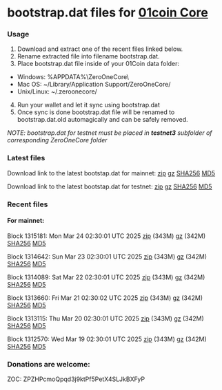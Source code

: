 # bootstrap.dat files for [01coin Core](https://01coin.io)

### Usage

1. Download and extract one of the recent files linked below.
2. Rename extracted file into filename bootstrap.dat.
3. Place bootstrap.dat file inside of your 01Coin data folder:
 - Windows: %APPDATA%\ZeroOneCore\
 - Mac OS: ~/Library/Application Support/ZeroOneCore/
 - Unix/Linux: ~/.zeroonecore/
4. Run your wallet and let it sync using bootstrap.dat
5. Once sync is done bootstrap.dat file will be renamed to bootstrap.dat.old automagically and can be safely removed.

_NOTE: bootstrap.dat for testnet must be placed in **testnet3** subfolder of corresponding ZeroOneCore folder_

### Latest files
Download link to the latest bootstap.dat for mainnet: [zip](https://files.01coin.io/mainnet/bootstrap.dat.zip) [gz](https://files.01coin.io/mainnet/bootstrap.dat.tar.gz) [SHA256](https://files.01coin.io/mainnet/sha256.txt) [MD5](https://files.01coin.io/mainnet/md5.txt)

Download link to the latest bootstap.dat for testnet: [zip](https://files.01coin.io/testnet/bootstrap.dat.zip) [gz](https://files.01coin.io/testnet/bootstrap.dat.tar.gz) [SHA256](https://files.01coin.io/testnet/sha256.txt) [MD5](https://files.01coin.io/testnet/md5.txt)

### Recent files

#### For mainnet:

Block 1315181: Mon Mar 24 02:30:01 UTC 2025 [zip](https://files.01coin.io/mainnet/2025-03-24/bootstrap.dat.zip) (343M) [gz](https://files.01coin.io/mainnet/2025-03-24/bootstrap.dat.tar.gz) (342M) [SHA256](https://files.01coin.io/mainnet/2025-03-24/sha256.txt) [MD5](https://files.01coin.io/mainnet/2025-03-24/md5.txt)

Block 1314642: Sun Mar 23 02:30:01 UTC 2025 [zip](https://files.01coin.io/mainnet/2025-03-23/bootstrap.dat.zip) (343M) [gz](https://files.01coin.io/mainnet/2025-03-23/bootstrap.dat.tar.gz) (342M) [SHA256](https://files.01coin.io/mainnet/2025-03-23/sha256.txt) [MD5](https://files.01coin.io/mainnet/2025-03-23/md5.txt)

Block 1314089: Sat Mar 22 02:30:01 UTC 2025 [zip](https://files.01coin.io/mainnet/2025-03-22/bootstrap.dat.zip) (343M) [gz](https://files.01coin.io/mainnet/2025-03-22/bootstrap.dat.tar.gz) (342M) [SHA256](https://files.01coin.io/mainnet/2025-03-22/sha256.txt) [MD5](https://files.01coin.io/mainnet/2025-03-22/md5.txt)

Block 1313660: Fri Mar 21 02:30:02 UTC 2025 [zip](https://files.01coin.io/mainnet/2025-03-21/bootstrap.dat.zip) (343M) [gz](https://files.01coin.io/mainnet/2025-03-21/bootstrap.dat.tar.gz) (342M) [SHA256](https://files.01coin.io/mainnet/2025-03-21/sha256.txt) [MD5](https://files.01coin.io/mainnet/2025-03-21/md5.txt)

Block 1313115: Thu Mar 20 02:30:01 UTC 2025 [zip](https://files.01coin.io/mainnet/2025-03-20/bootstrap.dat.zip) (343M) [gz](https://files.01coin.io/mainnet/2025-03-20/bootstrap.dat.tar.gz) (342M) [SHA256](https://files.01coin.io/mainnet/2025-03-20/sha256.txt) [MD5](https://files.01coin.io/mainnet/2025-03-20/md5.txt)

Block 1312570: Wed Mar 19 02:30:01 UTC 2025 [zip](https://files.01coin.io/mainnet/2025-03-19/bootstrap.dat.zip) (343M) [gz](https://files.01coin.io/mainnet/2025-03-19/bootstrap.dat.tar.gz) (342M) [SHA256](https://files.01coin.io/mainnet/2025-03-19/sha256.txt) [MD5](https://files.01coin.io/mainnet/2025-03-19/md5.txt)


### Donations are welcome:

ZOC: ZPZHPcmoQpqd3j9ktPf5PetX4SLJkBXFyP
